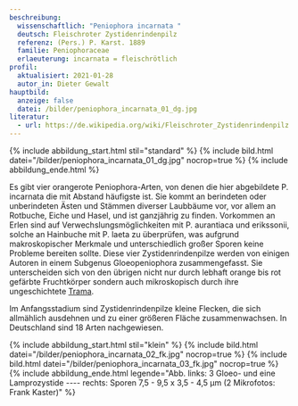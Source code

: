 ```yaml
---
beschreibung:
  wissenschaftlich: "Peniophora incarnata "
  deutsch: Fleischroter Zystidenrindenpilz
  referenz: (Pers.) P. Karst. 1889
  familie: Peniophoraceae
  erlaeuterung: incarnata = fleischrötlich
profil:
  aktualisiert: 2021-01-28
  autor_in: Dieter Gewalt
hauptbild:
  anzeige: false
  datei: /bilder/peniophora_incarnata_01_dg.jpg
literatur:
  - url: https://de.wikipedia.org/wiki/Fleischroter_Zystidenrindenpilz
---
```

{% include abbildung_start.html stil="standard" %}
{% include bild.html datei="/bilder/peniophora_incarnata_01_dg.jpg" nocrop=true %}
{% include abbildung_ende.html %}

Es gibt vier orangerote Peniophora-Arten, von denen die hier abgebildete P. incarnata die mit Abstand häufigste ist. Sie kommt an berindeten oder unberindeten Ästen und Stämmen diverser Laubbäume vor, vor allem an Rotbuche, Eiche und Hasel, und ist ganzjährig zu finden. Vorkommen an Erlen sind auf Verwechslungsmöglichkeiten mit P. aurantiaca und erikssonii, solche an Hainbuche mit P. laeta zu überprüfen, was aufgrund makroskopischer Merkmale und unterschiedlich großer Sporen keine Probleme bereiten sollte. Diese vier Zystidenrindenpilze werden von einigen Autoren in einem Subgenus Gloeopeniophora zusammengefasst. Sie unterscheiden sich von den übrigen nicht nur durch lebhaft orange bis rot gefärbte Fruchtkörper sondern auch mikroskopisch durch ihre ungeschichtete [Trama](Trama "Glossar").

Im Anfangsstadium sind Zystidenrindenpilze kleine Flecken, die sich allmählich ausdehnen und zu einer größeren Fläche zusammenwachsen. In Deutschland sind 18 Arten nachgewiesen.

{% include abbildung_start.html stil="klein" %}
{% include bild.html datei="/bilder/peniophora_incarnata_02_fk.jpg" nocrop=true %}
{% include bild.html datei="/bilder/peniophora_incarnata_03_fk.jpg" nocrop=true %}
{% include abbildung_ende.html legende="Abb. links: 3 Gloeo- und eine Lamprozystide ---- rechts: Sporen 7,5 - 9,5 x 3,5 - 4,5 µm (2 Mikrofotos: Frank Kaster)" %}